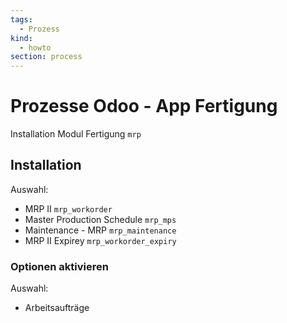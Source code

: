 ```yaml
---
tags:
  - Prozess
kind:
  - howto
section: process
---
```


# Prozesse Odoo - App Fertigung

Installation Modul Fertigung `mrp`

## Installation

Auswahl:

- MRP II `mrp_workorder`
- Master Production Schedule `mrp_mps`
- Maintenance - MRP `mrp_maintenance`
- MRP II Expirey `mrp_workorder_expiry`

### Optionen aktivieren

Auswahl:

- Arbeitsaufträge
